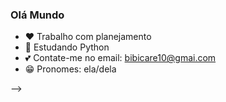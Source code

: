 ### Olá Mundo

- ❤️ Trabalho com planejamento 
- 🌱 Estudando Python 
- 💕 Contate-me no email: bibicare10@gmai.com
- 😁 Pronomes: ela/dela

-->
